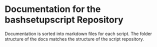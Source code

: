 # Documentation for the bashsetupscript Repository
Documentation is sorted into markdown files for each script. The folder structure of the docs matches the structure of the script repository.